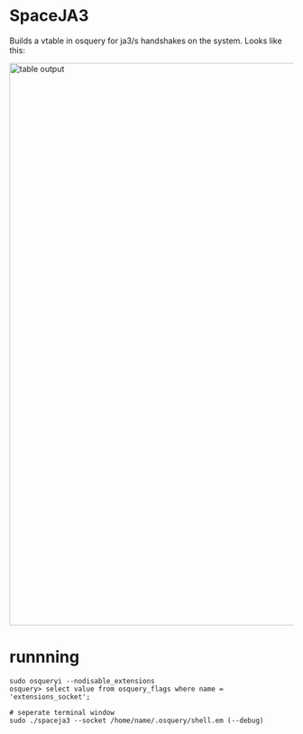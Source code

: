 # SpaceJA3

Builds a vtable in osquery for ja3/s handshakes on the system.
Looks like this:

<img width="998" alt="table output" src="https://github.com/zmackie/spaceja3/assets/5925347/5004d250-cfc4-4d22-b462-9d3f60b720a3">



# runnning

```shell
sudo osqueryi --nodisable_extensions
osquery> select value from osquery_flags where name = 'extensions_socket';

# seperate terminal window
sudo ./spaceja3 --socket /home/name/.osquery/shell.em (--debug)

```
